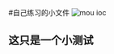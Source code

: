 #自己练习的小文件
![mou ioc](http://e.picphotos.baidu.com/album/s%3D900%3Bq%3D90/sign=37f9cdc1ceea15ce45eeec09863b4bce/d788d43f8794a4c249dc446f09f41bd5ac6e39f2.jpg)
## 这只是一个小测试